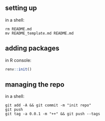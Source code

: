## setting up

in a shell:

```
rm README.md 
mv README_template.md README.md
```

## adding packages

in R console:

```R
renv::init()
```

## managing the repo

in a shell:

```
git add -A && git commit -m "init repo"
git push
git tag -a 0.0.1 -m "++" && git push --tags
```